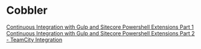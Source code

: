 # Cobbler
[Continuous Integration with Gulp and Sitecore Powershell Extensions Part 1](http://wp.me/p4Cx5j-aq "Continuous Integration with Gulp and Sitecore Powershell Extensions Part 1")
[Continuous Integration with Gulp and Sitecore Powershell Extensions Part 2 - TeamCity Integration](http://wp.me/p4Cx5j-eB "Continuous Integration with Gulp and Sitecore Powershell Extensions Part 2 - TeamCity Integration")

